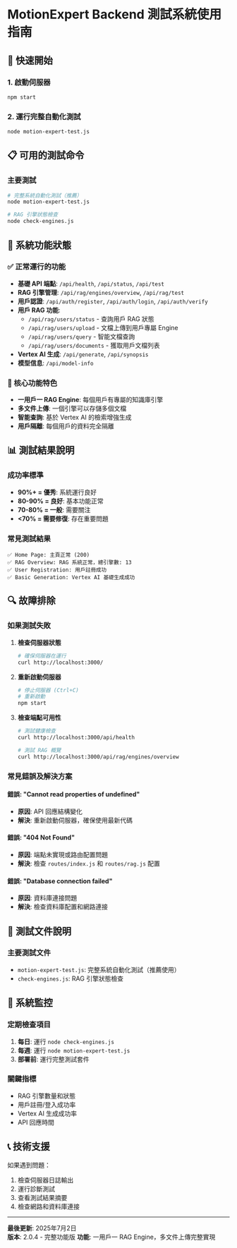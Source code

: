 # MotionExpert Backend 測試系統使用指南

## 🚀 快速開始

### 1. 啟動伺服器
```bash
npm start
```

### 2. 運行完整自動化測試
```bash
node motion-expert-test.js
```

## 📋 可用的測試命令

### 主要測試
```bash
# 完整系統自動化測試（推薦）
node motion-expert-test.js

# RAG 引擎狀態檢查
node check-engines.js
```

## 🔧 系統功能狀態

### ✅ 正常運行的功能

- **基礎 API 端點**: `/api/health`, `/api/status`, `/api/test`
- **RAG 引擎管理**: `/api/rag/engines/overview`, `/api/rag/test`
- **用戶認證**: `/api/auth/register`, `/api/auth/login`, `/api/auth/verify`
- **用戶 RAG 功能**: 
  - `/api/rag/users/status` - 查詢用戶 RAG 狀態
  - `/api/rag/users/upload` - 文檔上傳到用戶專屬 Engine
  - `/api/rag/users/query` - 智能文檔查詢
  - `/api/rag/users/documents` - 獲取用戶文檔列表
- **Vertex AI 生成**: `/api/generate`, `/api/synopsis`
- **模型信息**: `/api/model-info`

### 🎯 核心功能特色

- **一用戶一 RAG Engine**: 每個用戶有專屬的知識庫引擎
- **多文件上傳**: 一個引擎可以存儲多個文檔
- **智能查詢**: 基於 Vertex AI 的檢索增強生成
- **用戶隔離**: 每個用戶的資料完全隔離

## 📊 測試結果說明

### 成功率標準
- **90%+ = 優秀**: 系統運行良好
- **80-90% = 良好**: 基本功能正常
- **70-80% = 一般**: 需要關注
- **<70% = 需要修復**: 存在重要問題

### 常見測試結果
```
✅ Home Page: 主頁正常 (200)
✅ RAG Overview: RAG 系統正常，總引擎數: 13
✅ User Registration: 用戶註冊成功
✅ Basic Generation: Vertex AI 基礎生成成功
```

## 🔍 故障排除

### 如果測試失敗

1. **檢查伺服器狀態**
   ```bash
   # 確保伺服器在運行
   curl http://localhost:3000/
   ```

2. **重新啟動伺服器**
   ```bash
   # 停止伺服器 (Ctrl+C)
   # 重新啟動
   npm start
   ```

3. **檢查端點可用性**
   ```bash
   # 測試健康檢查
   curl http://localhost:3000/api/health
   
   # 測試 RAG 概覽
   curl http://localhost:3000/api/rag/engines/overview
   ```

### 常見錯誤及解決方案

#### 錯誤: "Cannot read properties of undefined"
- **原因**: API 回應結構變化
- **解決**: 重新啟動伺服器，確保使用最新代碼

#### 錯誤: "404 Not Found"
- **原因**: 端點未實現或路由配置問題
- **解決**: 檢查 `routes/index.js` 和 `routes/rag.js` 配置

#### 錯誤: "Database connection failed"
- **原因**: 資料庫連接問題
- **解決**: 檢查資料庫配置和網路連接

## 📁 測試文件說明

### 主要測試文件

- `motion-expert-test.js`: 完整系統自動化測試（推薦使用）
- `check-engines.js`: RAG 引擎狀態檢查

## 🎯 系統監控

### 定期檢查項目

1. **每日**: 運行 `node check-engines.js`
2. **每週**: 運行 `node motion-expert-test.js`
3. **部署前**: 運行完整測試套件

### 關鍵指標

- RAG 引擎數量和狀態
- 用戶註冊/登入成功率
- Vertex AI 生成成功率
- API 回應時間

## 📞 技術支援

如果遇到問題：

1. 檢查伺服器日誌輸出
2. 運行診斷測試
3. 查看測試結果摘要
4. 檢查網路和資料庫連接

---

**最後更新**: 2025年7月2日  
**版本**: 2.0.4 - 完整功能版
**功能**: 一用戶一 RAG Engine，多文件上傳完整實現
